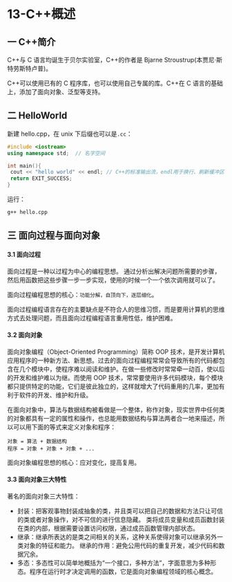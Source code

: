 # 13-C++概述

## 一 C++简介

C++与 C 语言均诞生于贝尔实验室，C++的作者是 Bjarne Stroustrup(本贾尼·斯特劳斯特卢普)。

C++可以使用已有的 C 程序库，也可以使用自己专属的库。C++在 C 语言的基础上，添加了面向对象、泛型等支持。

## 二 HelloWorld

新建 hello.cpp，在 unix 下后缀也可以是`.cc`：

```c++
#include <iostream>
using namespace std;  // 名字空间

int main(){
 cout << "hello world" << endl; // C++的标准输出流，endl用于换行、刷新缓冲区
 return EXIT_SUCCESS;
}
```

运行：

```txt
g++ hello.cpp
```

## 三 面向过程与面向对象

#### 3.1 面向过程

面向过程是一种以过程为中心的编程思想。 通过分析出解决问题所需要的步骤，然后用函数把这些步骤一步一步实现，使用的时候一个一个依次调用就可以了。

面向过程编程思想的核心：`功能分解，自顶向下，逐层细化`。

面向过程编程语言存在的主要缺点是不符合人的思维习惯，而是要用计算机的思维方式去处理问题，而且面向过程编程语言重用性低，维护困难。

#### 3.2 面向对象

面向对象编程（Object-Oriented Programming）简称 OOP 技术，是开发计算机应用程序的一种新方法、新思想。过去的面向过程编程常常会导致所有的代码都包含在几个模块中，使程序难以阅读和维护。在做一些修改时常常牵一动百，使以后的开发和维护难以为继。而使用 OOP 技术，常常要使用许多代码模块，每个模块都只提供特定的功能，它们是彼此独立的，这样就增大了代码重用的几率，更加有利于软件的开发、维护和升级。

在面向对象中，算法与数据结构被看做是一个整体，称作对象，现实世界中任何类的对象都具有一定的属性和操作，也总能用数据结构与算法两者合一地来描述，所以可以用下面的等式来定义对象和程序：

```
对象 = 算法 + 数据结构
程序 = 对象 + 对象 + 对象 + ...
```

面向对象编程思想的核心：应对变化，提高复用。

#### 3.3 面向对象三大特性

著名的面向对象三大特性：

- 封装：把客观事物封装成抽象的类，并且类可以把自己的数据和方法只让可信的类或者对象操作，对不可信的进行信息隐藏。
  类将成员变量和成员函数封装在类的内部，根据需要设置访问权限，通过成员函数管理内部状态。
- 继承：继承所表达的是类之间相关的关系，这种关系使得对象可以继承另外一类对象的特征和能力。
  继承的作用：避免公用代码的重复开发，减少代码和数据冗余。
- 多态：多态性可以简单地概括为“一个接口，多种方法”，字面意思为多种形态。程序在运行时才决定调用的函数，它是面向对象编程领域的核心概念。

